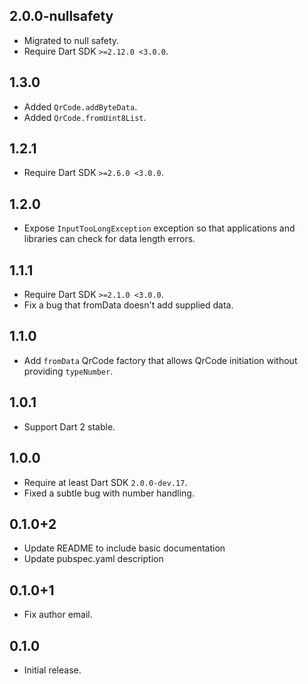 ## 2.0.0-nullsafety

- Migrated to null safety.
- Require Dart SDK `>=2.12.0 <3.0.0`.

## 1.3.0

- Added `QrCode.addByteData`.
- Added `QrCode.fromUint8List`.

## 1.2.1

- Require Dart SDK `>=2.6.0 <3.0.0`.

## 1.2.0

- Expose `InputTooLongException` exception so that applications and libraries 
  can check for data length errors.

## 1.1.1

- Require Dart SDK `>=2.1.0 <3.0.0`.
- Fix a bug that fromData doesn't add supplied data. 

## 1.1.0

- Add `fromData` QrCode factory that allows QrCode initiation without providing 
  `typeNumber`.

## 1.0.1

* Support Dart 2 stable.

## 1.0.0

* Require at least Dart SDK `2.0.0-dev.17`.
* Fixed a subtle bug with number handling.

## 0.1.0+2

* Update README to include basic documentation
* Update pubspec.yaml description

## 0.1.0+1

* Fix author email.

## 0.1.0

* Initial release.
